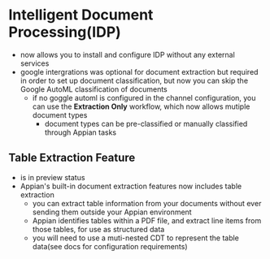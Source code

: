 # Intelligent Document Processing(IDP)

- now allows you to install and configure IDP without any external services
- google intergrations was optional for document extraction but required in order to set up document classification, but now you can skip the Google AutoML classification of documents
    - if no goggle automl is configured in the channel configuration, you can use the **Extraction Only** workflow, which now allows mutiple document types
        - document types can be pre-classified or manually classified through Appian tasks

## Table Extraction Feature 

- is in preview status
- Appian's built-in document extraction features now includes table extraction
    - you can extract table information from your documents without ever sending them outside your Appian environment
    - Appian identifies tables within a PDF file, and extract line items from those tables, for use as structured data
    - you will need to use a muti-nested CDT to represent the table data(see docs for configuration requirements)
